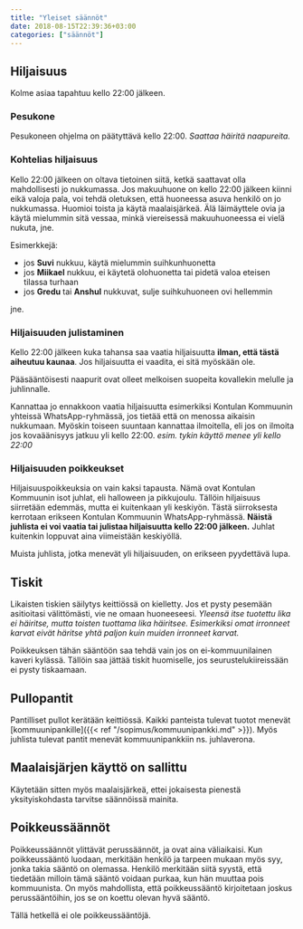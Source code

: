 ```yaml
---
title: "Yleiset säännöt"
date: 2018-08-15T22:39:36+03:00
categories: ["säännöt"]
---
```

## Hiljaisuus

Kolme asiaa tapahtuu kello 22:00 jälkeen.

### Pesukone
Pesukoneen ohjelma on päätyttävä kello 22:00. *Saattaa häiritä naapureita.*

### Kohtelias hiljaisuus
Kello 22:00 jälkeen on oltava tietoinen siitä, ketkä saattavat olla mahdollisesti jo nukkumassa. Jos makuuhuone on kello 22:00 jälkeen kiinni eikä valoja pala, voi tehdä oletuksen, että huoneessa asuva henkilö on jo nukkumassa. Huomioi toista ja käytä maalaisjärkeä. Älä läimäyttele ovia ja käytä mielummin sitä vessaa, minkä viereisessä makuuhuoneessa ei vielä nukuta, jne.

Esimerkkejä:
  - jos **Suvi** nukkuu, käytä mielummin suihkunhuonetta
  - jos **Miikael** nukkuu, ei käytetä olohuonetta tai pidetä valoa eteisen tilassa turhaan
  - jos **Gredu** tai **Anshul** nukkuvat, sulje suihkuhuoneen ovi hellemmin

jne.

### Hiljaisuuden julistaminen
Kello 22:00 jälkeen kuka tahansa saa vaatia hiljaisuutta **ilman, että tästä aiheutuu kaunaa**. Jos hiljaisuutta ei vaadita, ei sitä myöskään ole.

Pääsääntöisesti naapurit ovat olleet melkoisen suopeita kovallekin melulle ja juhlinnalle.

Kannattaa jo ennakkoon vaatia hiljaisuutta esimerkiksi Kontulan Kommuunin yhteissä WhatsApp-ryhmässä, jos tietää että on menossa aikaisin nukkumaan. Myöskin toiseen suuntaan kannattaa ilmoitella, eli jos on ilmoita jos kovaäänisyys jatkuu yli kello 22:00. *esim. tykin käyttö menee yli kello 22:00*

### Hiljaisuuden poikkeukset

Hiljaisuuspoikkeuksia on vain kaksi tapausta. Nämä ovat Kontulan Kommuunin isot juhlat, eli halloween ja pikkujoulu. Tällöin hiljaisuus siirretään edemmäs, mutta ei kuitenkaan yli keskiyön. Tästä siirroksesta kerrotaan erikseen Kontulan Kommuunin WhatsApp-ryhmässä. **Näistä juhlista ei voi vaatia tai julistaa hiljaisuutta kello 22:00 jälkeen.** Juhlat kuitenkin loppuvat aina viimeistään keskiyöllä.

Muista juhlista, jotka menevät yli hiljaisuuden, on erikseen pyydettävä lupa.

## Tiskit
Likaisten tiskien säilytys keittiössä on kielletty. Jos et pysty pesemään asitioitasi välittömästi, vie ne omaan huoneeseesi. *Yleensä itse tuotettu lika ei häiritse, mutta toisten tuottama lika häiritsee. Esimerkiksi omat irronneet karvat eivät häritse yhtä paljon kuin muiden irronneet karvat.*

Poikkeuksen tähän sääntöön saa tehdä vain jos on ei-kommuunilainen kaveri kylässä. Tällöin saa jättää tiskit huomiselle, jos seurustelukiireissään ei pysty tiskaamaan.

## Pullopantit
Pantilliset pullot kerätään keittiössä. Kaikki panteista tulevat tuotot menevät [kommuunipankille]({{< ref "/sopimus/kommuunipankki.md" >}}). Myös juhlista tulevat pantit menevät kommuunipankkiin ns. juhlaverona.

## Maalaisjärjen käyttö on sallittu
Käytetään sitten myös maalaisjärkeä, ettei jokaisesta pienestä yksityiskohdasta tarvitse säännöissä mainita.

## Poikkeussäännöt
Poikkeussäännöt ylittävät perussäännöt, ja ovat aina väliaikaisi. Kun poikkeussääntö luodaan, merkitään henkilö ja tarpeen mukaan myös syy, jonka takia sääntö on olemassa. Henkilö merkitään siitä syystä, että tiedetään milloin tämä sääntö voidaan purkaa, kun hän muuttaa pois kommuunista. On myös mahdollista, että poikkeussääntö kirjoitetaan joskus perussääntöihin, jos se on koettu olevan hyvä sääntö.

Tällä hetkellä ei ole poikkeussääntöjä.
